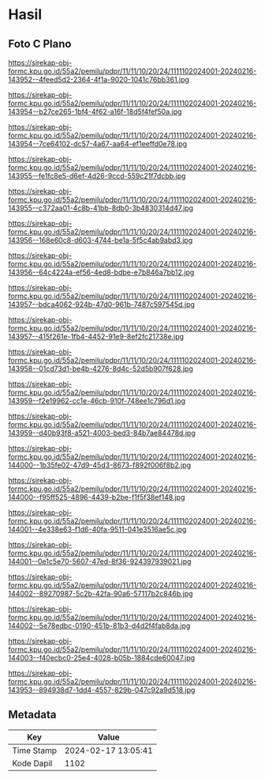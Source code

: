 # Hasil

## Foto C Plano

https://sirekap-obj-formc.kpu.go.id/55a2/pemilu/pdpr/11/11/10/20/24/1111102024001-20240216-143952--4feed5d2-2364-4f1a-9020-1041c76bb361.jpg

https://sirekap-obj-formc.kpu.go.id/55a2/pemilu/pdpr/11/11/10/20/24/1111102024001-20240216-143954--b27ce265-1bf4-4f62-a16f-18d5f4fef50a.jpg

https://sirekap-obj-formc.kpu.go.id/55a2/pemilu/pdpr/11/11/10/20/24/1111102024001-20240216-143954--7ce64102-dc57-4a67-aa64-ef1eeffd0e78.jpg

https://sirekap-obj-formc.kpu.go.id/55a2/pemilu/pdpr/11/11/10/20/24/1111102024001-20240216-143955--fe1fc8e5-d6ef-4d26-9ccd-559c21f7dcbb.jpg

https://sirekap-obj-formc.kpu.go.id/55a2/pemilu/pdpr/11/11/10/20/24/1111102024001-20240216-143955--c372aa01-4c8b-41bb-8db0-3b4830314d47.jpg

https://sirekap-obj-formc.kpu.go.id/55a2/pemilu/pdpr/11/11/10/20/24/1111102024001-20240216-143956--168e60c8-d603-4744-be1a-5f5c4ab9abd3.jpg

https://sirekap-obj-formc.kpu.go.id/55a2/pemilu/pdpr/11/11/10/20/24/1111102024001-20240216-143956--64c4224a-ef56-4ed8-bdbe-e7b846a7bb12.jpg

https://sirekap-obj-formc.kpu.go.id/55a2/pemilu/pdpr/11/11/10/20/24/1111102024001-20240216-143957--bdca4062-924b-47d0-961b-7487c597545d.jpg

https://sirekap-obj-formc.kpu.go.id/55a2/pemilu/pdpr/11/11/10/20/24/1111102024001-20240216-143957--415f261e-1fb4-4452-91e9-8ef2fc21738e.jpg

https://sirekap-obj-formc.kpu.go.id/55a2/pemilu/pdpr/11/11/10/20/24/1111102024001-20240216-143958--01cd73d1-be4b-4276-8d4c-52d5b907f628.jpg

https://sirekap-obj-formc.kpu.go.id/55a2/pemilu/pdpr/11/11/10/20/24/1111102024001-20240216-143959--f2e19962-cc1e-46cb-910f-748ee1c796d1.jpg

https://sirekap-obj-formc.kpu.go.id/55a2/pemilu/pdpr/11/11/10/20/24/1111102024001-20240216-143959--d40b93f8-a521-4003-bed3-84b7ae84478d.jpg

https://sirekap-obj-formc.kpu.go.id/55a2/pemilu/pdpr/11/11/10/20/24/1111102024001-20240216-144000--1b35fe02-47d9-45d3-8673-f892f006f8b2.jpg

https://sirekap-obj-formc.kpu.go.id/55a2/pemilu/pdpr/11/11/10/20/24/1111102024001-20240216-144000--f95ff525-4896-4439-b2be-f1f5f38ef148.jpg

https://sirekap-obj-formc.kpu.go.id/55a2/pemilu/pdpr/11/11/10/20/24/1111102024001-20240216-144001--4e338e63-f1d6-40fa-9511-041e3516ae5c.jpg

https://sirekap-obj-formc.kpu.go.id/55a2/pemilu/pdpr/11/11/10/20/24/1111102024001-20240216-144001--0e1c5e70-5607-47ed-8f36-924397939021.jpg

https://sirekap-obj-formc.kpu.go.id/55a2/pemilu/pdpr/11/11/10/20/24/1111102024001-20240216-144002--89270987-5c2b-42fa-90a6-57117b2c846b.jpg

https://sirekap-obj-formc.kpu.go.id/55a2/pemilu/pdpr/11/11/10/20/24/1111102024001-20240216-144002--5e78edbc-0190-451b-81b3-d4d2f4fab8da.jpg

https://sirekap-obj-formc.kpu.go.id/55a2/pemilu/pdpr/11/11/10/20/24/1111102024001-20240216-144003--f40ecbc0-25e4-4028-b05b-1884cde60047.jpg

https://sirekap-obj-formc.kpu.go.id/55a2/pemilu/pdpr/11/11/10/20/24/1111102024001-20240216-143953--894938d7-1dd4-4557-829b-047c92a9d518.jpg


## Metadata

| Key        | Value               |
| ---------- | ------------------- |
| Time Stamp | 2024-02-17 13:05:41 |
| Kode Dapil | 1102                |



